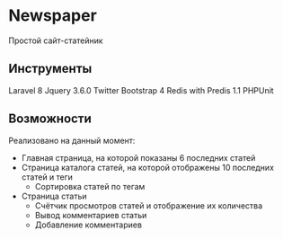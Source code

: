 # Newspaper
Простой сайт-статейник
## Инструменты
Laravel 8
Jquery 3.6.0
Twitter Bootstrap 4
Redis with Predis 1.1
PHPUnit
## Возможности

Реализовано на данный момент:

- Главная страница, на которой показаны 6 последних статей
- Страница каталога статей, на которой отображены 10 последних статей и теги
  - Сортировка статей по тегам
- Страница статьи
  -  Счётчик просмотров статей и отображение их количества
  - Вывод комментариев статьи
  - Добавление комментариев